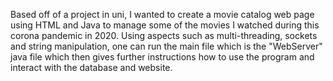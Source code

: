 Based off of a project in uni, I wanted to create a movie catalog web page using HTML and Java to manage some of the movies I watched during this corona pandemic in 2020. Using aspects such as multi-threading, sockets and string manipulation, one can run the main file which is the "WebServer" java file which then gives further instructions how to use the program and interact with the database and website. 
